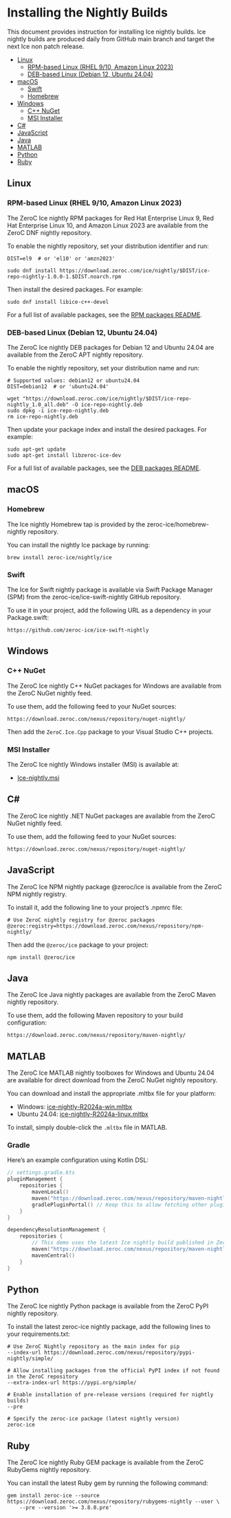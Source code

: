 # Installing the Nightly Builds

This document provides instruction for installing Ice nightly builds. Ice nightly builds are produced daily from
GitHub main branch and target the next Ice non patch release.

- [Linux](#linux)
  - [RPM-based Linux (RHEL 9/10, Amazon Linux 2023)](rpm-based-linux-rhel-910-amazon-linux-2023)
  - [DEB-based Linux (Debian 12, Ubuntu 24.04)](deb-based-linux-debian-12-ubuntu-2404)
- [macOS](#macos)
  - [Swift](#swift)
  - [Homebrew](#homebrew)
- [Windows](#windows)
  - [C++ NuGet](#c-nuget)
  - [MSI Installer](#msi-installer)
- [C#](c)
- [JavaScript](#javascript)
- [Java](#java)
- [MATLAB](#matlab)
- [Python](#python)
- [Ruby](#ruby)

## Linux

### RPM-based Linux (RHEL 9/10, Amazon Linux 2023)

The ZeroC Ice nightly RPM packages for Red Hat Enterprise Linux 9, Red Hat Enterprise Linux 10, and Amazon Linux 2023
are available from the ZeroC DNF nightly repository.

To enable the nightly repository, set your distribution identifier and run:

```shell
DIST=el9  # or 'el10' or 'amzn2023'

sudo dnf install https://download.zeroc.com/ice/nightly/$DIST/ice-repo-nightly-1.0.0-1.$DIST.noarch.rpm
```

Then install the desired packages. For example:

```shell
sudo dnf install libice-c++-devel
```

For a full list of available packages, see the [RPM packages README](packaging/rpm/README).

### DEB-based Linux (Debian 12, Ubuntu 24.04)

The ZeroC Ice nightly DEB packages for Debian 12 and Ubuntu 24.04 are available from the ZeroC APT nightly repository.

To enable the nightly repository, set your distribution name and run:

```shell
# Supported values: debian12 or ubuntu24.04
DIST=debian12  # or 'ubuntu24.04'

wget "https://download.zeroc.com/ice/nightly/$DIST/ice-repo-nightly_1.0_all.deb" -O ice-repo-nightly.deb
sudo dpkg -i ice-repo-nightly.deb
rm ice-repo-nightly.deb
```

Then update your package index and install the desired packages. For example:

```shell
sudo apt-get update
sudo apt-get install libzeroc-ice-dev
```

For a full list of available packages, see the [DEB packages README](packaging/deb/debian/README).

## macOS

### Homebrew

The Ice nightly Homebrew tap is provided by the zeroc-ice/homebrew-nightly repository.

You can install the nightly Ice package by running:

```shell
brew install zeroc-ice/nightly/ice
```

### Swift

The Ice for Swift nightly package is available via Swift Package Manager (SPM) from the zeroc-ice/ice-swift-nightly GitHub repository.

To use it in your project, add the following URL as a dependency in your Package.swift:

```shell
https://github.com/zeroc-ice/ice-swift-nightly
```

## Windows

### C++ NuGet

The ZeroC Ice nightly C++ NuGet packages for Windows are available from the ZeroC NuGet nightly feed.

To use them, add the following feed to your NuGet sources:

```shell
https://download.zeroc.com/nexus/repository/nuget-nightly/
```

Then add the `ZeroC.Ice.Cpp` package to your Visual Studio C++ projects.

### MSI Installer

The ZeroC Ice nightly Windows installer (MSI) is available at:

- [Ice-nightly.msi](https://download.zeroc.com/nexus/repository/nuget-nightly/Ice-nightly.msi)

## C\#

The ZeroC Ice nightly .NET NuGet packages are available from the ZeroC NuGet nightly feed.

To use them, add the following feed to your NuGet sources:

```shell
https://download.zeroc.com/nexus/repository/nuget-nightly/
```

## JavaScript

The ZeroC Ice NPM nightly package @zeroc/ice is available from the ZeroC NPM nightly registry.

To install it, add the following line to your project’s .npmrc file:

```shell
# Use ZeroC nightly registry for @zeroc packages
@zeroc:registry=https://download.zeroc.com/nexus/repository/npm-nightly/
```

Then add the `@zeroc/ice` package to your project:

```shell
npm install @zeroc/ice
```

## Java

The ZeroC Ice Java nightly packages are available from the ZeroC Maven nightly repository.

To use them, add the following Maven repository to your build configuration:

```shell
https://download.zeroc.com/nexus/repository/maven-nightly/
```

## MATLAB

The ZeroC Ice MATLAB nightly toolboxes for Windows and Ubuntu 24.04 are available for direct download from the ZeroC NuGet nightly repository.

You can download and install the appropriate .mltbx file for your platform:

- Windows: [ice-nightly-R2024a-win.mltbx](https://download.zeroc.com/nexus/repository/nuget-nightly/ice-nightly-R2024a-win.mltbx)
- Ubuntu 24.04: [ice-nightly-R2024a-linux.mltbx](https://download.zeroc.com/nexus/repository/nuget-nightly/ice-nightly-R2024a-linux.mltbx)

To install, simply double-click the `.mltbx` file in MATLAB.

### Gradle

Here’s an example configuration using Kotlin DSL:

```kotlin
// settings.gradle.kts
pluginManagement {
    repositories {
        mavenLocal()
        maven("https://download.zeroc.com/nexus/repository/maven-nightly/")
        gradlePluginPortal() // Keep this to allow fetching other plugins
    }
}

dependencyResolutionManagement {
    repositories {
        // This demo uses the latest Ice nightly build published in ZeroC's maven-nightly repository.
        maven("https://download.zeroc.com/nexus/repository/maven-nightly/")
        mavenCentral()
    }
}
```

## Python

The ZeroC Ice nightly Python package is available from the ZeroC PyPI nightly repository.

To install the latest zeroc-ice nightly package, add the following lines to your requirements.txt:

```shell
# Use ZeroC Nightly repository as the main index for pip
--index-url https://download.zeroc.com/nexus/repository/pypi-nightly/simple/

# Allow installing packages from the official PyPI index if not found in the ZeroC repository
--extra-index-url https://pypi.org/simple/

# Enable installation of pre-release versions (required for nightly builds)
--pre

# Specify the zeroc-ice package (latest nightly version)
zeroc-ice
```

## Ruby

The ZeroC Ice nightly Ruby GEM package is available from the ZeroC RubyGems nightly repository.

You can install the latest Ruby gem by running the following command:

```shell
gem install zeroc-ice --source https://download.zeroc.com/nexus/repository/rubygems-nightly --user \
    --pre --version '>= 3.8.0.pre'
```
